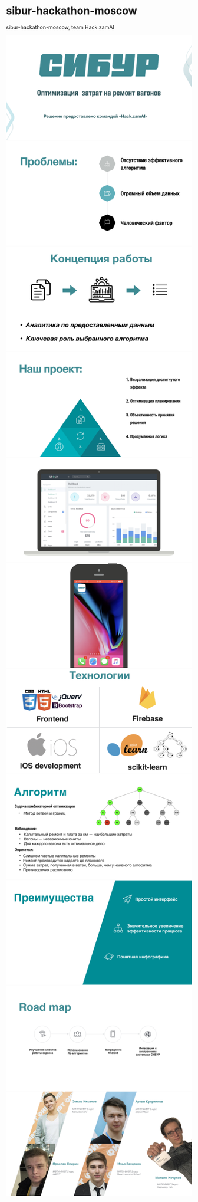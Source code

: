 # sibur-hackathon-moscow
sibur-hackathon-moscow, team Hack.zamAI

<img src="./static/presentation_01.jpeg"/>

<img src="./static/presentation_02.jpeg"/>

<img src="./static/presentation_03.jpeg"/>

<img src="./static/presentation_04.jpeg"/>

<img src="./static/presentation_05.jpeg"/>

<img src="./static/presentation_06.jpeg"/>

<img src="./static/presentation_07.jpeg"/>

<img src="./static/presentation_08.jpeg"/>

<img src="./static/presentation_09.jpeg"/>

<img src="./static/presentation_10.jpeg"/>

<img src="./static/presentation_11.jpeg"/>
